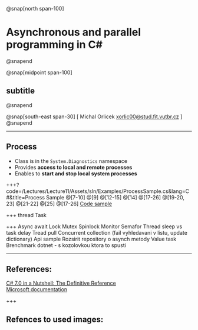 ﻿@snap[north span-100]
# Asynchronous and parallel programming in C#
@snapend

@snap[midpoint span-100]
## subtitle
@snapend

@snap[south-east span-30]
[ Michal Orlicek <xorlic00@stud.fit.vutbr.cz> ]
@snapend

---
## Process
* Class is in the `System.Diagnostics` namespace
* Provides **access to local and remote processes**
* Enables to **start and stop local system processes**

+++?code=/Lectures/Lecture11/Assets/sln/Examples/ProcessSample.cs&lang=C#&title=Process Sample
@[7-10]
@[9]
@[12-15]
@[14]
@[17-26]
@[19-20, 23]
@[21-22]
@[25]
@[17-26]
[Code sample](/Lectures/Lecture11/Assets/sln/Examples/ProcessSample.cs)

+++
thread
Task

+++
Async await
Lock
Mutex
Spinlock
Monitor
Semafor
Thread sleep vs task delay
Tread pull
Concurrent collection (fail vyhledavani v listu, update dictionary)
Api sample
Rozsirit repository o asynch metody
Value task
Brenchmark dotnet - s kozolovkou ktora to spusti

---
## References:
[C# 7.0 in a Nutshell: The Definitive Reference](https://www.amazon.com/C-7-0-Nutshell-Definitive-Reference/dp/1491987650)    
[Microsoft documentation](https://docs.microsoft.com)  

+++
## Refences to used images:
